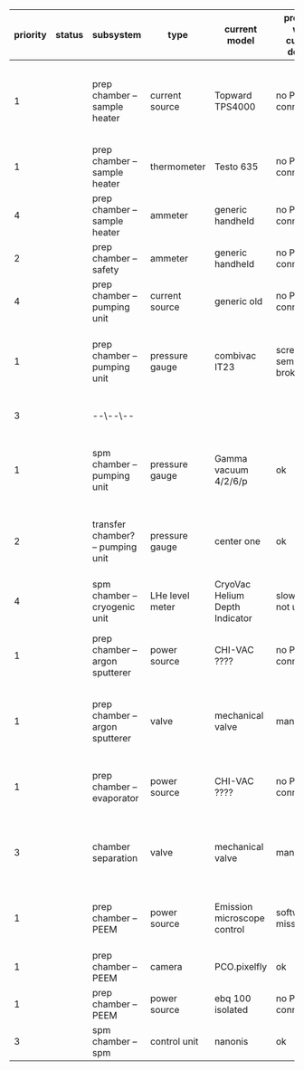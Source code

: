 
| priority | status | subsystem | type | current model | problem with current device | requirements/parameters | function | to do | possible options | comment |
| -------- | ------ | --------- | ---- | ------------- | --------------------------- | ----------------------- | -------- | ----- | ---------------- | ------- |
| 1 | | prep chamber – sample heater | current source | Topward TPS4000 | no PC connectivity | DC 30V 3A | sample heating | replace | KORAD KD3005P / driver for CAMELS exists https://botland.store/laboratory-power-supply/5496-laboratory-power-supply-korad-kd3005p-0-30v-5a-usb-5907558240610.html | |
| 1 | | prep chamber – sample heater | thermometer | Testo 635 | no PC connectivity | unknown thermocouple installed | sample T readout | Calibration? Replace with multimeter? | | Almost certainly TE Type K thermocouple (NiCr-Ni) https://www.pyromation.com/downloads/data/emfk_c.pdf - not quite linear, dV/dT close to 41uV/deg
| 4 | | prep chamber – sample heater | ammeter | generic handheld | no PC connectivity  | DC 3A | heating current readout | not needed if source is good | ignore? |
| 2 | | prep chamber – safety | ammeter | generic handheld | no PC connectivity | DC 2mA limit | current to ground readout | replace | 
| 4 | | prep chamber – pumping unit  | current source  | generic old  | no PC connectivity  | DC 30V 120mA  | SECUVAC valve  | doesn’t have to be controlled remotely  | ignore
| 1 | | prep chamber – pumping unit  | pressure gauge  | combivac IT23  | screen semi-broken  |   | prep ch pressure readout  | connect to PC (ethernet and serial port are present)
| 3 | | --\\--\\--  |   |   |   |   |   | replace because of screen
| 1 | | spm chamber – pumping unit  | pressure gauge  | Gamma vacuum 4/2/6/p  | ok  |   | stm ch pressure readout  | connect to PC (ethernet and serial port are present)
| 2 | | transfer chamber? – pumping unit  | pressure gauge  | center one  | ok  |   |   | connect to PC (ethernet and serial port are present)
| 4 | | spm chamber – cryogenic unit  | LHe level meter  | CryoVac Helium Depth Indicator  | slow mode not used?  |   | LHe level meter  | connect to PC (serial port is present)
| 1 | | prep chamber – argon sputterer  | power source  | CHI-VAC ????  | no PC connectivity  | DCV 2kV and DCI 50mA and focus?  | sputterer control  | find manual. Replace? Talk to it somehow?
| 1 | | prep chamber – argon sputterer  | valve  | mechanical valve  | manual only  | ??? needle valve  | let argon into prep ch  | replace with electric valve / find a way to control  |   | the only motorized leak valve i have found so far https://www.vatvalve.com/series/ultra-high-vacuum-all-metal-variable-leak-valve/59024-GEGG | https://www.chi-vac.com/QW_Product/ENProductDetail?ProductId=28&FirstTypeId=3&flag=2
| 1 | | prep chamber – evaporator  | power source  | CHI-VAC ????  | no PC connectivity  | ???? with PID  | evaporation control  | find manual. Replace? Talk to it somehow?
| 3 | | chamber separation  | valve  | mechanical valve  | manual only  | ???  | separation of the chambers  | replace with electric valve / find a way to control
| 1 | | prep chamber – PEEM  | power source  | Emission microscope control  | software missing  | see manual  | main PEEM control unit  | talk to Florian first, then update the entry
| 1 | | prep chamber – PEEM  | camera  | PCO.pixelfly  | ok  | USB camera  | PEEM camera  | --\\--\\--
| 1 | | prep chamber – PEEM  | power source  | ebq 100 isolated  | no PC connectivity  | see manual  | UV light source  | --\\--\\--
| 3 | | spm chamber – spm  | control unit  | nanonis  | ok  | nanonis control unit  | 





